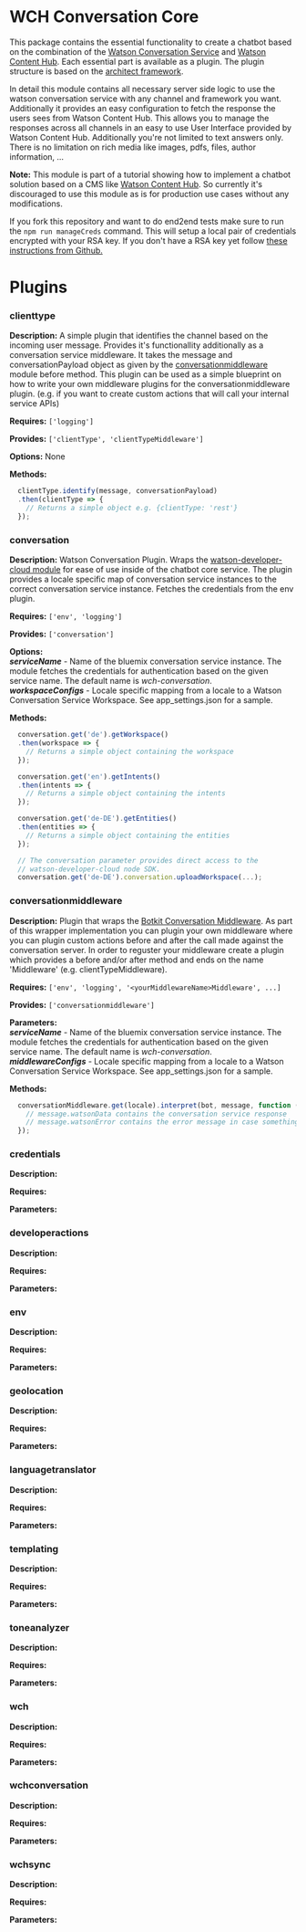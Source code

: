 # WCH Conversation Core
This package contains the essential functionality to create a chatbot based on the combination of the [Watson Conversation Service][watsonconversationurl] and [Watson Content Hub][watsoncontenthuburl]. Each essential part is available as a plugin. The plugin structure is based on the [architect framework][architecturl].

In detail this module contains all necessary server side logic to use the watson conversation service with any channel and framework you want. Additionally it provides an easy configuration to fetch the response the users sees from Watson Content Hub. This allows you to manage the responses across all channels in an easy to use User Interface provided by Watson Content Hub. Additionally you're not limited to text answers only. There is no limitation on rich media like images, pdfs, files, author information, ...

**Note:** This module is part of a tutorial showing how to implement a chatbot solution based on a CMS like [Watson Content Hub][watsoncontenthuburl]. So currently it's discouraged to use this module as is for production use cases without any modifications.

If you fork this repository and want to do end2end tests make sure to run the ```npm run manageCreds``` command. This will setup a local pair of credentials encrypted with your RSA key. If you don't have a RSA key yet follow [these instructions from Github.][generatesshurl]

# Plugins

### clienttype

**Description:** A simple plugin that identifies the channel based on the incoming user message. Provides it's functionallity additionally as a conversation service middleware. It takes the message and conversationPayload object as given by the [conversationmiddleware][conversationmiddlewareurl] module before method. This plugin can be used as a simple blueprint on how to write your own middleware plugins for the conversationmiddleware plugin. (e.g. if you want to create custom actions that will call your internal service APIs)

**Requires:** `['logging']`

**Provides:** `['clientType', 'clientTypeMiddleware']`

**Options:** None

**Methods:**
```javascript
  clientType.identify(message, conversationPayload)
  .then(clientType => {
    // Returns a simple object e.g. {clientType: 'rest'}
  });
```

### conversation

**Description:** Watson Conversation Plugin. Wraps the [watson-developer-cloud module][watsoncloudconversationurl] for ease of use inside of the chatbot core service. The plugin provides a locale specific map of conversation service instances to the correct conversation service instance. Fetches the credentials from the env plugin.

**Requires:** `['env', 'logging']`

**Provides:** `['conversation']`

**Options:**<br/>
***serviceName*** - Name of the bluemix conversation service instance. The module fetches the credentials for authentication based on the given service name. The default name is *wch-conversation*.<br/>
***workspaceConfigs*** - Locale specific mapping from a locale to a Watson Conversation Service Workspace. See app_settings.json for a sample. 

**Methods:**
```javascript
  conversation.get('de').getWorkspace()
  .then(workspace => {
    // Returns a simple object containing the workspace
  });

  conversation.get('en').getIntents()
  .then(intents => {
    // Returns a simple object containing the intents
  });

  conversation.get('de-DE').getEntities()
  .then(entities => {
    // Returns a simple object containing the entities
  });

  // The conversation parameter provides direct access to the 
  // watson-developer-cloud node SDK. 
  conversation.get('de-DE').conversation.uploadWorkspace(...);
```

### conversationmiddleware

**Description:** Plugin that wraps the [Botkit Conversation Middleware][botkitconversationmiddlewareurl]. As part of this wrapper implementation you can plugin your own middleware where you can plugin custom actions before and after the call made against the conversation server. In order to reguster your middleware create a plugin which provides a before and/or after method and ends on the name 'Middleware' (e.g. clientTypeMiddleware). 

**Requires:** `['env', 'logging', '<yourMiddlewareName>Middleware', ...]`

**Provides:** `['conversationmiddleware']`

**Parameters:**<br/>
***serviceName*** - Name of the bluemix conversation service instance. The module fetches the credentials for authentication based on the given service name. The default name is *wch-conversation*.<br/>
***middlewareConfigs*** - Locale specific mapping from a locale to a Watson Conversation Service Workspace. See app_settings.json for a sample. 

**Methods:**
```javascript
  conversationMiddleware.get(locale).interpret(bot, message, function () {
    // message.watsonData contains the conversation service response
    // message.watsonError contains the error message in case something went wrong
  });
```

### credentials

**Description:**

**Requires:**

**Parameters:**

### developeractions

**Description:**

**Requires:**

**Parameters:**

### env

**Description:**

**Requires:**

**Parameters:**

### geolocation

**Description:**

**Requires:**

**Parameters:**

### languagetranslator

**Description:**

**Requires:**

**Parameters:**

### templating

**Description:**

**Requires:**

**Parameters:**

### toneanalyzer

**Description:**

**Requires:**

**Parameters:**

### wch

**Description:**

**Requires:**

**Parameters:**

### wchconversation

**Description:**

**Requires:**

**Parameters:**

### wchsync

**Description:**

**Requires:**

**Parameters:**

[watsonconversationurl]: https://www.ibm.com/watson/services/conversation/
[watsoncontenthuburl]: https://www.ibm.com/de-de/marketplace/cloud-cms-solution
[architecturl]: https://github.com/c9/architect
[conversationmiddlewareurl]: https://github.com/watson-developer-cloud/botkit-middleware
[watsoncloudconversationurl]: https://github.com/watson-developer-cloud/node-sdk/#conversation
[generatesshurl]: https://help.github.com/articles/generating-a-new-ssh-key-and-adding-it-to-the-ssh-agent/
[botkitconversationmiddlewareurl]:https://github.com/watson-developer-cloud/botkit-middleware
